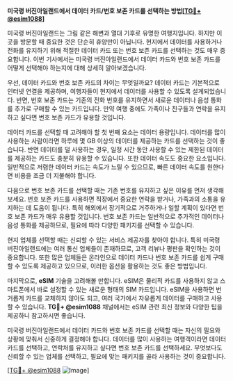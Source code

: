 **미국령 버진아일랜드에서 데이터 카드/번호 보존 카드를 선택하는 방법[[TG💪+ @esim1088](https://t.me/s/esim1088)]**

미국령 버진아일랜드는 그림 같은 해변과 열대 기후로 유명한 여행지입니다. 하지만 이곳을 방문할 때 중요한 것은 단순히 휴양만이 아닙니다. 현지에서 데이터를 사용하거나 전화를 유지하기 위해 적절한 데이터 카드 또는 번호 보존 카드를 선택하는 것도 매우 중요합니다. 이번 기사에서는 미국령 버진아일랜드에서 데이터 카드와 번호 보존 카드를 어떻게 선택해야 하는지에 대해 상세히 알아보겠습니다.

우선, 데이터 카드와 번호 보존 카드의 차이는 무엇일까요? 데이터 카드는 기본적으로 인터넷 연결을 제공하며, 여행자들이 현지에서 데이터를 사용할 수 있도록 설계되었습니다. 반면, 번호 보존 카드는 기존의 전화 번호를 유지하면서 새로운 데이터나 음성 통화를 추가로 구매할 수 있는 카드입니다. 만약 여행 중에도 가족이나 친구들과 연락을 유지하고 싶다면 번호 보존 카드가 유용할 것입니다.

데이터 카드를 선택할 때 고려해야 할 첫 번째 요소는 데이터 용량입니다. 데이터를 많이 사용하는 사람이라면 하루에 몇 GB 이상의 데이터를 제공하는 카드를 선택하는 것이 좋습니다. 반면 데이터를 덜 사용하는 경우, 일정 시간 동안 사용할 수 있는 제한된 데이터를 제공하는 카드도 충분히 유용할 수 있습니다. 또한 데이터 속도도 중요한 요소입니다. 일반적으로 저렴한 데이터 카드는 속도가 느릴 수 있으므로, 빠른 데이터 속도를 원한다면 비용을 조금 더 지불해야 합니다.

다음으로 번호 보존 카드를 선택할 때는 기존 번호를 유지하고 싶은 이유를 먼저 생각해보세요. 번호 보존 카드를 사용하면 직장에서 중요한 연락을 받거나, 가족과의 소통을 유지하는 데 도움이 됩니다. 특히 해외에서 장기적으로 거주하거나 일할 계획이 있다면 번호 보존 카드가 매우 유용할 것입니다. 번호 보존 카드는 일반적으로 추가적인 데이터나 음성 통화를 제공하므로, 필요에 따라 다양한 패키지를 선택할 수 있습니다.

현지 업체를 선택할 때는 신뢰할 수 있는 서비스 제공자를 찾아야 합니다. 특히 미국령 버진아일랜드에는 여러 통신 업체들이 존재하므로, 고객 리뷰나 평판을 확인하는 것이 중요합니다. 또한 많은 업체들은 온라인으로 데이터 카드나 번호 보존 카드를 쉽게 구매할 수 있도록 제공하고 있으므로, 이러한 옵션을 활용하는 것도 좋은 방법입니다.

마지막으로, **eSIM** 기술을 고려해볼 만합니다. eSIM은 물리적 카드를 사용하지 않고 스마트폰에서 바로 설정할 수 있는 새로운 형태의 SIM 카드입니다. eSIM을 사용하면 번거롭게 카드를 교체하지 않아도 되고, 여러 국가에서 자유롭게 데이터를 구매하고 사용할 수 있습니다. **TG💪+ @esim1088** 채널에서는 eSIM 관련 최신 정보와 다양한 팁을 제공하니 참고하시면 좋습니다.

미국령 버진아일랜드에서 데이터 카드와 번호 보존 카드를 선택할 때는 자신의 필요와 상황에 맞춰서 신중하게 결정해야 합니다. 데이터를 많이 사용하는 여행객이라면 데이터 카드를 선택하고, 연락처를 유지하고 싶다면 번호 보존 카드를 선택하세요. 무엇보다도 신뢰할 수 있는 업체를 선택하고, 필요에 맞는 패키지를 골라 사용하는 것이 중요합니다.

[[TG💪+ @esim1088](https://t.me/s/esim1088) ![Image](https://i.postimg.cc/Y0z9fWf4/image.png)]